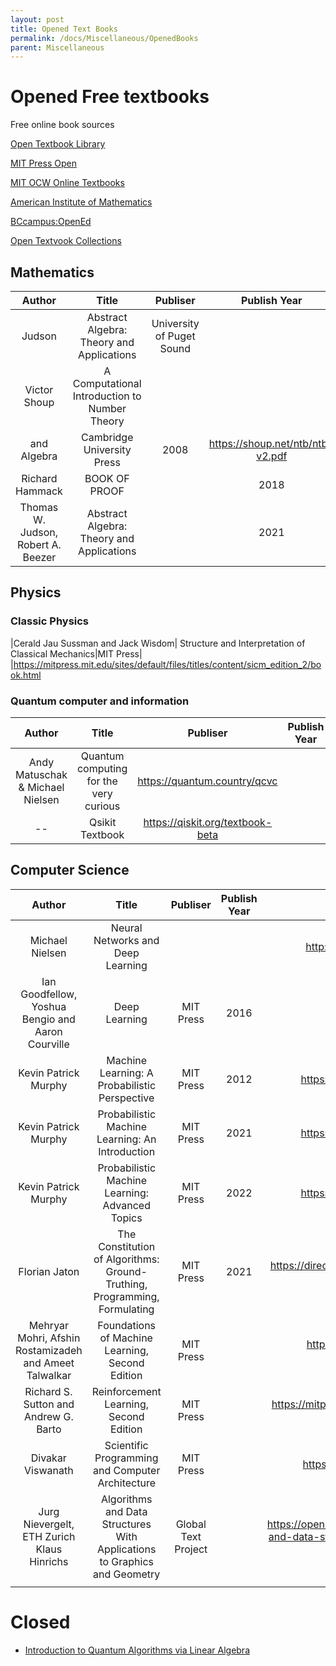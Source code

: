 ```yaml
---
layout: post
title: Opened Text Books
permalink: /docs/Miscellaneous/OpenedBooks
parent: Miscellaneous
---
```


# Opened Free textbooks

Free online book sources

[Open Textbook Library](https://open.umn.edu/opentextbooks/)

[MIT Press Open](https://mitpress.mit.edu/mit-press-open)

[MIT OCW Online Textbooks](https://ocw.mit.edu/courses/online-textbooks/)

[American Institute of Mathematics](https://aimath.org/textbooks/approved-textbooks/)

[BCcampus:OpenEd](https://open.bccampus.ca/browse-our-collection/find-open-textbooks/)

[Open Textvook Collections](https://guides.lib.vt.edu/oer/opentextbooks)

## Mathematics

|Author|Title|Publiser|Publish Year|Link|
|:--:|:--:|:--:|:--:|:--:|
|Judson |Abstract Algebra: Theory and Applications|University of Puget Sound||https://open.umn.edu/opentextbooks/textbooks/abstract-algebra-theory-and-applications|
|Victor Shoup|A Computational Introduction to Number Theory
and Algebra|Cambridge University Press|2008|https://shoup.net/ntb/ntb-v2.pdf|a-computational-introduction-to-number-theory-and-algebra|
|Richard Hammack|BOOK OF PROOF||2018|http://www.people.vcu.edu/~rhammack/BookOfProof/|
|Thomas W. Judson, Robert A. Beezer|Abstract Algebra: Theory and Applications||2021|http://abstract.ups.edu/aata/aata.html|


## Physics

### Classic Physics

|Cerald Jau Sussman and Jack Wisdom| Structure and Interpretation of Classical Mechanics|MIT Press| |https://mitpress.mit.edu/sites/default/files/titles/content/sicm_edition_2/book.html


### Quantum computer and information

|Author|Title|Publiser|Publish Year|Link|
|:--:|:--:|:--:|:--:|:--:|
|Andy Matuschak & Michael Nielsen|Quantum computing for the very curious|https://quantum.country/qcvc|
|--|Qsikit Textbook|https://qiskit.org/textbook-beta|

## Computer Science

|Author|Title|Publiser|Publish Year|Link|
|:--:|:--:|:--:|:--:|:--:|
|Michael Nielsen|Neural Networks and Deep Learning|||http://neuralnetworksanddeeplearning.com/|
|Ian Goodfellow, Yoshua Bengio and Aaron Courville|Deep Learning|MIT Press|2016|https://www.deeplearningbook.org/|
|Kevin Patrick Murphy|Machine Learning: A Probabilistic Perspective|MIT Press|2012|https://probml.github.io/pml-book/book0.html|
|Kevin Patrick Murphy|Probabilistic Machine Learning: An Introduction|MIT Press|2021|https://probml.github.io/pml-book/book1.html|
|Kevin Patrick Murphy|Probabilistic Machine Learning: Advanced Topics|MIT Press|2022|https://probml.github.io/pml-book/book2.html|
|Florian Jaton|The Constitution of Algorithms: Ground-Truthing, Programming, Formulating|MIT Press|2021|https://direct.mit.edu/books/book/5093/The-Constitution-of-AlgorithmsGround-Truthing|
|Mehryar Mohri, Afshin Rostamizadeh and Ameet Talwalkar|Foundations of Machine Learning, Second Edition|MIT Press||https://mitpress.ublish.com/ereader/7093/?preview=#page/Cover|
|Richard S. Sutton and Andrew G. Barto|Reinforcement Learning, Second Edition|MIT Press||https://mitpress.ublish.com/book/reinforcement-learning-an-introduction-2|
|Divakar Viswanath|Scientific Programming and Computer Architecture|MIT Press||https://divakarvi.github.io/bk-spca/spca.html|
|Jurg Nievergelt, ETH Zurich Klaus Hinrichs|Algorithms and Data Structures With Applications to Graphics and Geometry|Global Text Project||https://open.umn.edu/opentextbooks/textbooks/algorithms-and-data-structures-with-applications-to-graphics-and-geometry|
||||||



# Closed

* [Introduction to Quantum Algorithms via Linear Algebra](https://mitpress.altmetric.com/details/102826410/blogs)